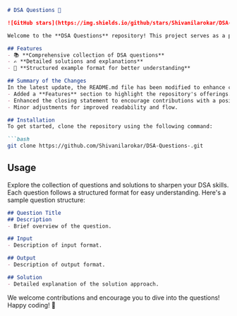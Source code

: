 ```markdown
# DSA Questions 🚀

![GitHub stars](https://img.shields.io/github/stars/Shivanilarokar/DSA-Questions-?style=social) ![Forks](https://img.shields.io/github/forks/Shivanilarokar/DSA-Questions-?style=social)

Welcome to the **DSA Questions** repository! This project serves as a platform for developers and learners to practice and enhance their skills in Data Structures and Algorithms (DSA). This repository is designed to help you improve your understanding of various data structures and algorithms through a collection of questions and solutions.

## Features
- 📚 **Comprehensive collection of DSA questions**
- ✍️ **Detailed solutions and explanations**
- 📖 **Structured example format for better understanding**

## Summary of the Changes
In the latest update, the README.md file has been modified to enhance clarity and provide a better structure. Key changes include:
- Added a **Features** section to highlight the repository's offerings.
- Enhanced the closing statement to encourage contributions with a positive note.
- Minor adjustments for improved readability and flow.

## Installation
To get started, clone the repository using the following command:

```bash
git clone https://github.com/Shivanilarokar/DSA-Questions-.git
```

## Usage
Explore the collection of questions and solutions to sharpen your DSA skills. Each question follows a structured format for easy understanding. Here's a sample question structure:

```markdown
## Question Title
## Description
- Brief overview of the question.

## Input
- Description of input format.

## Output
- Description of output format.

## Solution
- Detailed explanation of the solution approach.
```

We welcome contributions and encourage you to dive into the questions! Happy coding! 🎉
```